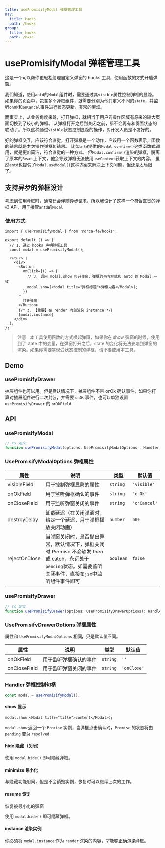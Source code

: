```yaml
---
title: usePromisifyModal 弹框管理工具
nav:
  title: Hooks
  path: /hooks
group:
  title: hooks
  path: /base
---
```


# usePromisifyModal 弹框管理工具

这是一个可以帮你更轻松管理自定义弹窗的 hooks 工具，使用函数的方式开启弹窗。

我们知道，使用`antd`的`Modal`组件时，需要通过其`visible`属性控制弹框的显隐。
如果你的页面中，包含多个弹框组件，就需要分别为他们定义不同的`state`，并监听`onOk`和`onCancel`事件进行状态更新，非常的麻烦。

而事实上，从业务角度来说，打开弹框，就相当于用户的操作区域有原来的较大页面切换到了较小的弹框。
从弹框打开之后到关闭之前，都不会再有和页面状态的联动了。所以这种通过`visible`状态控制显隐的操作，对开发人员是不友好的。

好的弹框交互，应该符合直觉，打开弹框是一个动作，应该用一个函数表示，函数的结果就是本次操作弹框的结果。
比如`antd`提供的`Modal.confirm()`这类函数式调用，就是更加简洁，符合直觉的一种方式。
但`Modal.confirm()`渲染的弹框，脱离了原本的`React`上下文，他会导致弹框无法使用`useContext`获取上下文的内容。
虽然`antd`也提供了`Modal.useModal()`这种方案来解决上下文问题，但还是太局限了。

## 支持异步的弹框设计

考虑到使用弹框时，通常还会伴随异步请求，所以我设计了这样一个符合直觉的弹框 API，用于接管`antd`的`Modal`

### 使用方式

```tsx | pure
import { usePromisifyModal } from '@orca-fe/hooks';

export default () => {
  // 1. 通过 hooks 声明弹框工具
  const modal = usePromisifyModal();

  return (
    <div>
      <Button
        onClick={() => {
          // 3. 调用 modal.show 打开弹窗，弹框的书写方式和 antd 的 Modal 一致
          modal.show(<Modal title="弹框标题">弹框内容</Modal>);
        }}
      >
        打开弹窗
      </Button>
      {/* 2. 【重要】在 render 内部渲染 instance */}
      {modal.instance}
    </div>
  );
};
```

> 注意：本工具使用函数的方式唤起弹窗，如果你在 show 弹窗的时候，使用到了 state 中的变量，在弹窗打开之后，state 的变化将无法影响到弹窗的渲染。如果你需要实现受状态控制的弹框，请不要使用本工具。

## Demo

<code title="基本使用" src="../../demo/usePromisifyModal/basic.tsx" ></code>

<code title="带交互" description="弹窗中包含输入框等需要交互的内容" src="../../demo/usePromisifyModal/interactive.tsx" ></code>

<code title="自定义弹窗" description="自定义弹窗指的是，你可以基于`Modal`封装属于自己的弹框组件，将复杂的业务逻辑放在弹框组件内部实现，只要对外仍保留 visible/onOk/onCancel 属性即可。" src="../../demo/usePromisifyModal/custom.tsx" ></code>

### usePromisifyDrawer

抽屉组件也可以用。但是默认情况下，抽屉组件不带 onOk 确认事件，如果你打算对抽屉组件进行二次封装，并需要 `onOk` 事件，也可以单独设置 `usePromisifyDrawer` 的 `onOkField`

<code title="Drawer" description="我们对侧边抽屉组件 Drawer 也做了类似的封装。" src="../../demo/usePromisifyModal/drawer.tsx" ></code>

## API

### usePromisifyModal

```ts | pure
// ts 定义
function usePromisifyModal(options: UsePromisifyModalOptions): Handler;
```

### UsePromisifyModalOptions 弹框属性

| 属性          | 说明                                                                                                                                                        | 类型      | 默认值       |
| ------------- | ----------------------------------------------------------------------------------------------------------------------------------------------------------- | --------- | ------------ |
| visibleField  | 用于控制弹框显隐的属性                                                                                                                                      | `string`  | `'visible'`  |
| onOkField     | 用于监听弹框确认的事件                                                                                                                                      | `string`  | `'onOk'`     |
| onCloseField  | 用于监听弹窗关闭的事件                                                                                                                                      | `string`  | `'onCancel'` |
| destroyDelay  | 卸载延迟（在关闭弹窗时，给定一个延迟，用于弹框播放关闭动画）                                                                                                | `number`  | `500`        |
| rejectOnClose | 当弹窗关闭时，是否抛出异常，默认情况下，弹框关闭时 Promise 不会触发 then 或 catch，永远处于`pending`状态。如需要监听关闭事件，直接在`jsx`中监听组件事件即可 | `boolean` | `false`      |

### usePromisifyDrawer

```ts | pure
// ts 定义
function usePromisifyDrawer(options: UsePromisifyDrawerOptions): Handler;
```

### UsePromisifyDrawerOptions 弹框属性

属性和 `UsePromisifyModalOptions` 相同，只是默认值不同。

| 属性         | 说明                   | 类型     | 默认值      |
| ------------ | ---------------------- | -------- | ----------- |
| onOkField    | 用于监听弹框确认的事件 | `string` | `''`        |
| onCloseField | 用于监听弹窗关闭的事件 | `string` | `'onClose'` |

### Handler 弹框控制句柄

```ts | pure
const modal = usePromisifyModal();
```

#### show 显示

```tsx | pure
modal.show(<Modal title="title">content</Modal>);
```

`modal.show` 返回一个 `Promise` 实例，当弹框点击确认时，`Promise` 的状态将由 `pending` 变为 `resolved`

#### hide 隐藏（关闭）

使用 `modal.hide()` 即可隐藏弹框。

#### minimize 最小化

与隐藏功能相同，但是不会销毁实例，恢复时可以继续上次的工作。

#### resume 恢复

恢复被最小化的弹窗

使用 `modal.hide()` 即可隐藏弹框。

#### instance 渲染实例

你必须将 `modal.instance` 作为 `render` 渲染的内容，才能够正确渲染弹框。
